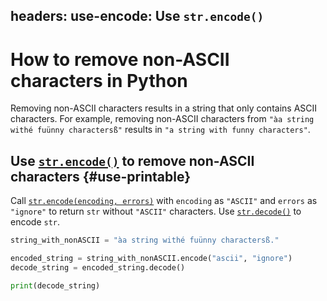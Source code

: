 headers:
  use-encode: Use `str.encode()`
---
# How to remove non-ASCII characters in Python
Removing non-ASCII characters results in a string that only contains ASCII characters. For example, removing non-ASCII characters from `"àa string withé fuünny charactersß"` results in `"a string with funny characters"`.

## Use [`str.encode()`](kite-sym:builtins.str.encode) to remove non-ASCII characters {#use-printable}
Call [`str.encode(encoding, errors)`](kite-sym:builtins.str.encode) with `encoding` as `"ASCII"` and `errors` as `"ignore"` to return `str` without `"ASCII"` characters.  Use [`str.decode()`](kite-sym:builtins.str.decode) to encode `str`.

```python
string_with_nonASCII = "àa string withé fuünny charactersß."

encoded_string = string_with_nonASCII.encode("ascii", "ignore")
decode_string = encoded_string.decode()

print(decode_string)
```
